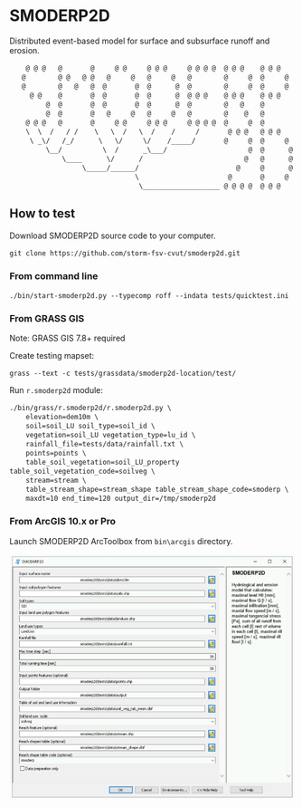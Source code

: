 # SMODERP2D

Distributed event-based model for surface and subsurface runoff and erosion.

```
    @ @ @   @       @     @ @     @ @ @     @ @ @ @  @ @ @    @ @ @  
   @        @ @   @ @   @     @   @     @   @        @     @  @     @
   @        @   @   @  @       @  @      @  @        @     @  @     @
     @ @    @       @  @       @  @      @  @ @ @    @ @ @    @ @ @  
         @  @       @  @       @  @      @  @        @   @    @      
         @  @       @   @     @   @     @   @        @    @   @  
    @ @ @   @       @     @ @     @ @ @     @ @ @ @  @     @  @  
    \  \  /   / /    \   \  /   \  /    /     /       @ @ @   @ @ @  
     \ _\/   /_/      \   \/     \/    /_____/       @     @  @     @
         \__/          \  /      _\___/                    @  @      @
             \____      \/      /                         @   @      @
                  \_____/______/                        @     @      @
                               \                      @       @     @
                                \___________________ @ @ @ @  @ @ @
```

## How to test

Download SMODERP2D source code to your computer.

    git clone https://github.com/storm-fsv-cvut/smoderp2d.git

### From command line

    ./bin/start-smoderp2d.py --typecomp roff --indata tests/quicktest.ini

### From GRASS GIS

Note: GRASS GIS 7.8+ required

Create testing mapset:

    grass --text -c tests/grassdata/smoderp2d-location/test/

Run `r.smoderp2d` module:

    ./bin/grass/r.smoderp2d/r.smoderp2d.py \
        elevation=dem10m \
        soil=soil_LU soil_type=soil_id \
        vegetation=soil_LU vegetation_type=lu_id \
        rainfall_file=tests/data/rainfall.txt \
        points=points \
        table_soil_vegetation=soil_LU_property table_soil_vegetation_code=soilveg \
        stream=stream \
        table_stream_shape=stream_shape table_stream_shape_code=smoderp \
        maxdt=10 end_time=120 output_dir=/tmp/smoderp2d

### From ArcGIS 10.x or Pro

Launch SMODERP2D ArcToolbox from `bin\arcgis` directory.

![SMODERP2D ArcToolbox in action](img/arctoolbox.png?raw=true "SMODERP2D ArcToolbox in action")
